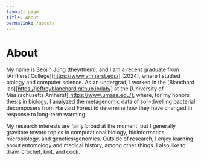 ```yaml
---
layout: page
title: About
permalink: /about/
---
```


# About
My name is Seojin Jung (they/them), and I am a recent graduate from [Amherst College][https://www.amherst.edu/] (2024), where I studied biology and computer science. As an undergrad, I worked in the [Blanchard lab][https://jeffreyblanchard.github.io/lab/] at the [University of Massachusetts Amherst][https://www.umass.edu/], where, for my honors thesis in biology, I analyzed the metagenomic data of soil-dwelling bacterial decomposers from Harvard Forest to determine how they have changed in response to long-term warming. 

My research interests are fairly broad at the moment, but I generally gravitate toward topics in computational biology, bioinformatics, microbiology, and genetics/genomics. Outside of research, I enjoy learning about entomology and medical history, among other things. I also like to draw, crochet, knit,  and cook.